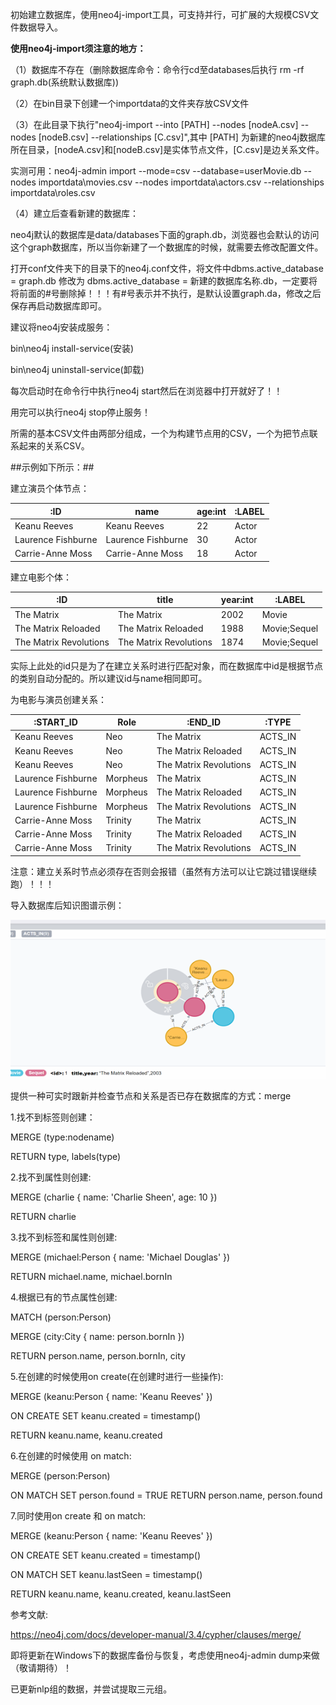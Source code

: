 初始建立数据库，使用neo4j-import工具，可支持并行，可扩展的大规模CSV文件数据导入。

**使用neo4j-import须注意的地方：**

（1）数据库不存在（删除数据库命令：命令行cd至databases后执行 rm -rf graph.db(系统默认数据库))

（2）在bin目录下创建一个importdata的文件夹存放CSV文件

（3）在此目录下执行"neo4j-import --into [PATH] --nodes [nodeA.csv] --nodes [nodeB.csv] --relationships [C.csv]",其中 [PATH] 为新建的neo4j数据库所在目录，[nodeA.csv]和[nodeB.csv]是实体节点文件，[C.csv]是边关系文件。

实测可用：neo4j-admin import --mode=csv --database=userMovie.db --nodes importdata\movies.csv --nodes importdata\actors.csv --relationships importdata\roles.csv

（4）建立后查看新建的数据库：

neo4j默认的数据库是data/databases下面的graph.db，浏览器也会默认的访问这个graph数据库，所以当你新建了一个数据库的时候，就需要去修改配置文件。

打开conf文件夹下的目录下的neo4j.conf文件，将文件中dbms.active_database = graph.db 修改为 dbms.active_database = 新建的数据库名称.db，一定要将将前面的#号删除掉！！！有#号表示并不执行，是默认设置graph.da，修改之后保存再启动数据库即可。

建议将neo4j安装成服务：

bin\neo4j install-service(安装)

bin\neo4j uninstall-service(卸载)

每次启动时在命令行中执行neo4j start然后在浏览器中打开就好了！！

用完可以执行neo4j stop停止服务！

所需的基本CSV文件由两部分组成，一个为构建节点用的CSV，一个为把节点联系起来的关系CSV。

##示例如下所示：##

建立演员个体节点：

| :ID                | name               | age:int | :LABEL |
| ------------------ | ------------------ | ------- | ------ |
| Keanu Reeves       | Keanu Reeves       | 22      | Actor  |
| Laurence Fishburne | Laurence Fishburne | 30      | Actor  |
| Carrie-Anne Moss   | Carrie-Anne Moss   | 18      | Actor  |



建立电影个体：

| :ID                    | title                  | year:int | :LABEL       |
| ---------------------- | ---------------------- | -------- | ------------ |
| The Matrix             | The Matrix             | 2002     | Movie        |
| The Matrix Reloaded    | The Matrix Reloaded    | 1988     | Movie;Sequel |
| The Matrix Revolutions | The Matrix Revolutions | 1874     | Movie;Sequel |



实际上此处的id只是为了在建立关系时进行匹配对象，而在数据库中id是根据节点的类别自动分配的。所以建议id与name相同即可。

为电影与演员创建关系：

| :START_ID          | Role     | :END_ID                | :TYPE   |
| ------------------ | -------- | ---------------------- | ------- |
| Keanu Reeves       | Neo      | The Matrix             | ACTS_IN |
| Keanu Reeves       | Neo      | The Matrix Reloaded    | ACTS_IN |
| Keanu Reeves       | Neo      | The Matrix Revolutions | ACTS_IN |
| Laurence Fishburne | Morpheus | The Matrix             | ACTS_IN |
| Laurence Fishburne | Morpheus | The Matrix Reloaded    | ACTS_IN |
| Laurence Fishburne | Morpheus | The Matrix Revolutions | ACTS_IN |
| Carrie-Anne Moss   | Trinity  | The Matrix             | ACTS_IN |
| Carrie-Anne Moss   | Trinity  | The Matrix Reloaded    | ACTS_IN |
| Carrie-Anne Moss   | Trinity  | The Matrix Revolutions | ACTS_IN |



注意：建立关系时节点必须存在否则会报错（虽然有方法可以让它跳过错误继续跑）！！！

 

导入数据库后知识图谱示例：

![1553777652173](README.assets/1553777652173.png)

提供一种可实时跟新并检查节点和关系是否已存在数据库的方式：merge

1.找不到标签则创建：

MERGE (type:nodename)

RETURN type, labels(type)

2.找不到属性则创建:

MERGE (charlie { name: 'Charlie Sheen', age: 10 })

RETURN charlie

3.找不到标签和属性则创建:

MERGE (michael:Person { name: 'Michael Douglas' })

RETURN michael.name, michael.bornIn

4.根据已有的节点属性创建:

MATCH (person:Person)

MERGE (city:City { name: person.bornIn })

RETURN person.name, person.bornIn, city

5.在创建的时候使用on create(在创建时进行一些操作):

MERGE (keanu:Person { name: 'Keanu Reeves' })

ON CREATE SET keanu.created = timestamp()

RETURN keanu.name, keanu.created

6.在创建的时候使用 on match:

MERGE (person:Person)

ON MATCH SET person.found = TRUE RETURN person.name, person.found

7.同时使用on create 和 on match:

MERGE (keanu:Person { name: 'Keanu Reeves' })

ON CREATE SET keanu.created = timestamp()

ON MATCH SET keanu.lastSeen = timestamp()

RETURN keanu.name, keanu.created, keanu.lastSeen

参考文献:

https://neo4j.com/docs/developer-manual/3.4/cypher/clauses/merge/

即将更新在Windows下的数据库备份与恢复，考虑使用neo4j-admin dump来做（敬请期待）！

已更新nlp组的数据，并尝试提取三元组。
